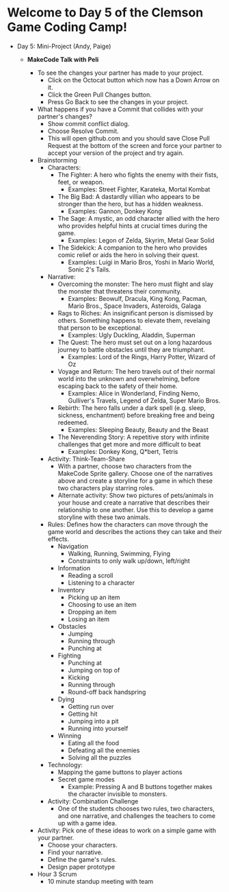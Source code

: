 
# Welcome to Day 5 of the Clemson Game Coding Camp!
- Day 5: Mini-Project (Andy, Paige)
  - **MakeCode Talk with Peli**
 
      - To see the changes your partner has made to your project.
        - Click on the Octocat button which now has a Down Arrow on it.
        - Click the Green Pull Changes button.
        - Press Go Back to see the changes in your project.
      - What happens if you have a Commit that collides with your partner&#39;s changes?
        - Show commit conflict dialog.
        - Choose Resolve Commit.
        - This will open github.com and you should save Close Pull Request at the bottom of the screen and force your partner to accept your version of the project and try again.
    - Brainstorming
      - Characters: 
          - The Fighter: A hero who fights the enemy with their fists, feet, or weapon.
            - Examples: Street Fighter, Karateka, Mortal Kombat
          - The Big Bad: A dastardly villian who appears to be stronger than the hero, but has a hidden weakness.
            - Examples: Gannon, Donkey Kong
          - The Sage: A mystic, an odd character allied with the hero who provides helpful hints at crucial times during the game.
            - Examples: Legon of Zelda, Skyrim, Metal Gear Solid
          - The Sidekick: A companion to the hero who provides comic relief or aids the hero in solving their quest.
            - Examples: Luigi in Mario Bros,  Yoshi in Mario World, Sonic 2's Tails. 
       - Narrative:
          - Overcoming the monster: The hero must flight and slay the monster that threatens their community. 
            - Examples: Beowulf, Dracula, King Kong, Pacman, Mario Bros., Space Invaders, Asteroids, Galaga
          - Rags to Riches: An insignificant person is dismissed by others. Something happens to elevate them, revelaing that person to be exceptional.       
            - Examples: Ugly Duckling, Aladdin, Superman
          - The Quest: The hero must set out on a long hazardous journey to battle obstacles until they are triumphant.
            - Examples: Lord of the Rings, Harry Potter, Wizard of Oz
          - Voyage and Return: The hero travels out of their normal world into the unknown and overwhelming, before escaping back to the safety of their home.
            - Examples: Alice in Wonderland, Finding Nemo, Gulliver's Travels, Legend of Zelda, Super Mario Bros.
          - Rebirth: The hero falls under a dark spell (e.g. sleep, sickness, enchantment) before breaking free and being redeemed.
            - Examples: Sleeping Beauty, Beauty and the Beast
          - The Neverending Story: A repetitive story with infinite challenges that get more and more difficult to beat
            - Examples: Donkey Kong, Q*bert, Tetris
      - Activity: Think-Team-Share
        - With a partner, choose two characters from the MakeCode Sprite gallery. Choose one of the narratives above and create a storyline for a game in which these two characters play starring roles.
        - Alternate activity: Show two pictures of pets/animals in your house and create a narrative that describes their relationship to one another. Use this to develop a game storyline with these two animals.
      - Rules: Defines how the characters can move through the game world and describes the actions they can take and their effects.
        - Navigation
          - Walking, Running, Swimming, Flying
          - Constraints to only walk up/down, left/right
        - Information
          - Reading a scroll
          - Listening to a character
        - Inventory
          - Picking up an item
          - Choosing to use an item
          - Dropping an item
          - Losing an item
        - Obstacles
          - Jumping 
          - Running through
          - Punching at
        - Fighting
          - Punching at
          - Jumping on top of
          - Kicking
          - Running through
          - Round-off back handspring
        - Dying
          - Getting run over
          - Getting hit
          - Jumping into a pit
          - Running into yourself
        - Winning
          - Eating all the food
          - Defeating all the enemies
          - Solving all the puzzles
      - Technology:
        - Mapping the game buttons to player actions
        - Secret game modes
          - Example: Pressing A and B buttons together makes the character invisible to monsters.
      - Activity: Combination Challenge
        - One of the students chooses two rules, two characters, and one narrative, and challenges the teachers to come up with a game idea.
    - Activity: Pick one of these ideas to work on a simple game with your partner.
      - Choose your characters.
      - Find your narrative.
      - Define the game's rules.
      - Design paper prototype
    - Hour 3 Scrum
      - 10 minute standup meeting with team
   
